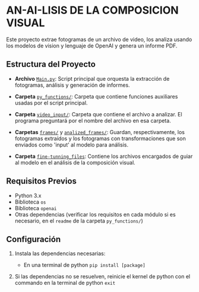 
# AN-AI-LISIS DE LA COMPOSICION VISUAL

Este proyecto extrae fotogramas de un archivo de video, los analiza usando los modelos de vision y lenguaje de OpenAI y genera un informe PDF.

## Estructura del Proyecto


- **Archivo** [`Main.py`](Main.py): Script principal que orquesta la extracción de fotogramas, análisis y generación de informes.
- **Carpeta** [`py_functions/`](py_functions/): Carpeta que contiene funciones auxiliares usadas por el script principal.

- **Carpeta** [`video_input/`](video_input/): Carpeta que contiene el archivo a analizar. El programa preguntará por el nombre del archivo en esa carpeta.

- **Carpetas** [`frames/`](frames/) y [`analized_frames/`](analized_frames/): Guardan, respectivamente, los fotogramas extraídos y los fotogramas con transformaciones que son enviados como 'input' al modelo para análisis.

- **Carpeta** [`fine-tunning_files`](fine-tunning_files): Contiene los archivos encargados de guiar al modelo en el análisis de la composición visual.


## Requisitos Previos

- Python 3.x
- Biblioteca `os`
- Biblioteca `openai`
- Otras dependencias (verificar los requisitos en cada módulo si es necesario, en el `readme` de la carpeta `py_functions/`)

## Configuración

1. Instala las dependencias necesarias:
    - En una terminal de python `pip install [package]`

2. Si las dependencias no se resuelven, reinicie el kernel de python con el commando en la terminal de python `exit`
   
